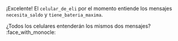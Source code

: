 ¡Excelente! El `celular_de_eli` por el momento entiende los mensajes `necesita_saldo` y `tiene_bateria_maxima`. 

¿Todos los celulares entenderán los mismos dos mensajes? :face_with_monocle: